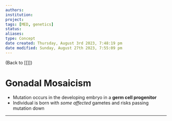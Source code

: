 ```yaml
---
authors: 
institution: 
project: 
tags: [MED, genetics]
status: 
aliases: 
type: Concept
date created: Thursday, August 3rd 2023, 7:48:19 pm
date modified: Sunday, August 27th 2023, 7:55:09 pm
---
```


(Back to [[]])

# Gonadal Mosaicism

- Mutation occurs in the developing embryo in a **germ cell progenitor**
- Individual is born with _some affected_ gametes and risks passing mutation down

---
